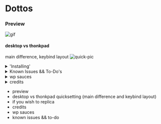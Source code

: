 # Dottos
### Preview
![gif]()
#### desktop vs thonkpad
main difference, keybind layout
![quick-pic]()

<details>
  
<summary> 'Installing' </summary>

If you wish to replicate this set-up, you can follow the instructions written in the `giudalines.sh` file
Although it may be tempting to just run, it IS NOT an install script, and IT WILL most likely break your system in one way or another (if it even launches that is)
![uragirimono](giudalines.sh)

</details>

<details>
  
<summary> Known Issues && To-Do's </summary>

#### Known Issues
- Powerprofiles Inverted
- Random Wallpaper is executed multiple times on thonkpad for some hellish reason
- Selected Area Screenshot (`!full`) not sending notification unless a second is taken when using `grimblast` instead of `wayshot`
- Push-To-Talk AGS bar widget not updating unless by direct triggering
- AGS sometimes freezing: unknown cause or fix other than relaunching
- failed to find a way to set AGS qt env variable for dark/light theme switching (needed for software ran by the launcher)
- Hyprlock not launching on nvidia (after update) ---> compile from source
#### To-Do
- (personal) scripts to automate nzxt fan curve and rgb + lights off when 'suspended'
- (personal) vim config
- make apps ran via ags launcher not tied to ags
- fix known issues

</details>

<details>
<summary> wp sauces </summary>
</details>

<details>
<summary> credits </summary>
</details>





- preview
- desktop vs thonkpad quicksetting (main difference and keybind layout)
- if you wish to replica
- credits
- wp sauces
- known issues && to-do
